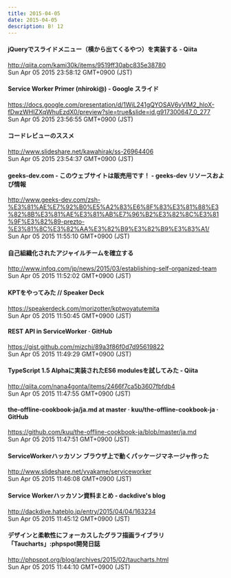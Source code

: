 ```yaml
---
title: 2015-04-05
date: 2015-04-05
description: B! 12
---
```


#### jQueryでスライドメニュー（横から出てくるやつ）を実装する - Qiita
http://qiita.com/kami30k/items/9519ff30abc835e38780<br>
Sun Apr 05 2015 23:58:12 GMT+0900 (JST)<br>


#### Service Worker Primer (nhiroki@) - Google スライド
https://docs.google.com/presentation/d/1WiL241gQYOSAV6yVlM2_hloX-fDwzWHIZXqWhuEzdX0/preview?sle=true&slide=id.g917300647_0_277<br>
Sun Apr 05 2015 23:56:55 GMT+0900 (JST)<br>


#### コードレビューのススメ
http://www.slideshare.net/kawahirak/ss-26964406<br>
Sun Apr 05 2015 23:54:37 GMT+0900 (JST)<br>


#### geeks-dev.com - このウェブサイトは販売用です！ - geeks-dev リソースおよび情報
http://www.geeks-dev.com/zsh-%E3%81%AE%E7%92%B0%E5%A2%83%E6%8F%83%E3%81%88%E3%82%8B%E3%81%AE%E3%81%AB%E7%96%B2%E3%82%8C%E3%81%9F%E3%82%89-prezto-%E3%81%8C%E3%82%AA%E3%82%B9%E3%82%B9%E3%83%A1/<br>
Sun Apr 05 2015 11:55:10 GMT+0900 (JST)<br>


#### 自己組織化されたアジャイルチームを確立する
http://www.infoq.com/jp/news/2015/03/establishing-self-organized-team<br>
Sun Apr 05 2015 11:52:02 GMT+0900 (JST)<br>


#### KPTをやってみた // Speaker Deck
https://speakerdeck.com/morizotter/kptwoyatutemita<br>
Sun Apr 05 2015 11:50:45 GMT+0900 (JST)<br>


#### REST API in ServiceWorker · GitHub
https://gist.github.com/mizchi/89a3f86f0d7d95619822<br>
Sun Apr 05 2015 11:49:29 GMT+0900 (JST)<br>


#### TypeScript 1.5 Alphaに実装されたES6 modulesを試してみた - Qiita
http://qiita.com/nana4gonta/items/2466f7ca5b3607fbfdb4<br>
Sun Apr 05 2015 11:47:55 GMT+0900 (JST)<br>


#### the-offline-cookbook-ja/ja.md at master · kuu/the-offline-cookbook-ja · GitHub
https://github.com/kuu/the-offline-cookbook-ja/blob/master/ja.md<br>
Sun Apr 05 2015 11:47:51 GMT+0900 (JST)<br>


#### ServiceWorkerハッカソン ブラウザ上で動くパッケージマネージャ作った
http://www.slideshare.net/vvakame/serviceworker<br>
Sun Apr 05 2015 11:46:08 GMT+0900 (JST)<br>


#### Service Workerハッカソン資料まとめ - dackdive's blog
http://dackdive.hateblo.jp/entry/2015/04/04/163234<br>
Sun Apr 05 2015 11:45:12 GMT+0900 (JST)<br>


#### デザインと柔軟性にフォーカスしたグラフ描画ライブラリ「Taucharts」:phpspot開発日誌
http://phpspot.org/blog/archives/2015/02/taucharts.html<br>
Sun Apr 05 2015 11:44:10 GMT+0900 (JST)<br>


